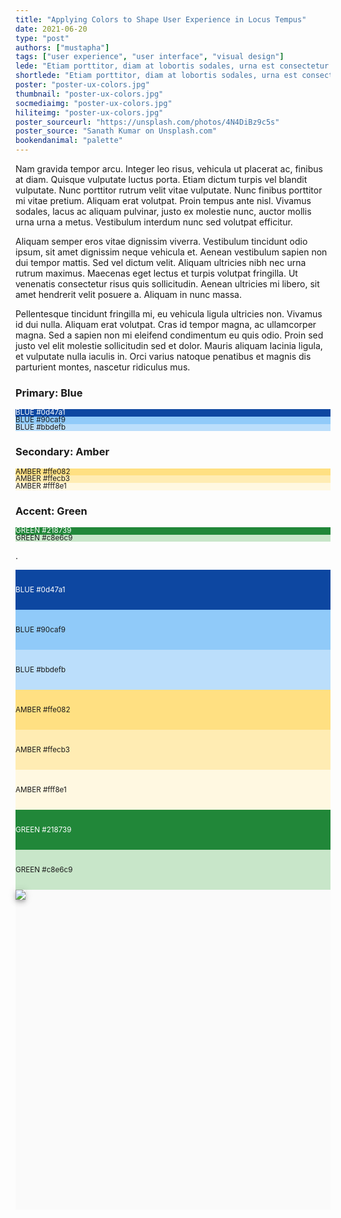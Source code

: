 ```yaml
---
title: "Applying Colors to Shape User Experience in Locus Tempus"
date: 2021-06-20
type: "post"
authors: ["mustapha"]
tags: ["user experience", "user interface", "visual design"]
lede: "Etiam porttitor, diam at lobortis sodales, urna est consectetur urna, nec scelerisque purus metus et augue. Nulla ut molestie odio, id congue sem. Ut vel pulvinar mi, et auctor mauris."
shortlede: "Etiam porttitor, diam at lobortis sodales, urna est consectetur urna, nec scelerisque purus metus et augue. Nulla ut molestie odio, id congue sem. Ut vel pulvinar mi, et auctor mauris."
poster: "poster-ux-colors.jpg"
thumbnail: "poster-ux-colors.jpg"
socmediaimg: "poster-ux-colors.jpg"
hiliteimg: "poster-ux-colors.jpg"
poster_sourceurl: "https://unsplash.com/photos/4N4DiBz9c5s"
poster_source: "Sanath Kumar on Unsplash.com"
bookendanimal: "palette"
---
```


Nam gravida tempor arcu. Integer leo risus, vehicula ut placerat ac, finibus at diam. Quisque vulputate luctus porta. Etiam dictum turpis vel blandit vulputate. Nunc porttitor rutrum velit vitae vulputate. Nunc finibus porttitor mi vitae pretium. Aliquam erat volutpat. Proin tempus ante nisl. Vivamus sodales, lacus ac aliquam pulvinar, justo ex molestie nunc, auctor mollis urna urna a metus. Vestibulum interdum nunc sed volutpat efficitur.

Aliquam semper eros vitae dignissim viverra. Vestibulum tincidunt odio ipsum, sit amet dignissim neque vehicula et. Aenean vestibulum sapien non dui tempor mattis. Sed vel dictum velit. Aliquam ultricies nibh nec urna rutrum maximus. Maecenas eget lectus et turpis volutpat fringilla. Ut venenatis consectetur risus quis sollicitudin. Aenean ultricies mi libero, sit amet hendrerit velit posuere a. Aliquam in nunc massa.

Pellentesque tincidunt fringilla mi, eu vehicula ligula ultricies non. Vivamus id dui nulla. Aliquam erat volutpat. Cras id tempor magna, ac ullamcorper magna. Sed a sapien non mi eleifend condimentum eu quis odio. Proin sed justo vel elit molestie sollicitudin sed et dolor. Mauris aliquam lacinia ligula, et vulputate nulla iaculis in. Orci varius natoque penatibus et magnis dis parturient montes, nascetur ridiculus mus.

### Primary: Blue

<div class="row">
    <div class="col-2 offset-1 p-2 py-3 p-md-3" style="line-height: 1; color: #fff; background: #0d47a1;">
    <small>BLUE #0d47a1</small>
    </div>
    <div class="col-2 p-2 py-3 p-md-3" style="line-height: 1; background: #90caf9;">
    <small>BLUE #90caf9</small>
    </div>
   <div class="col-2 p-2 py-3 p-md-3" style="line-height: 1; background: #bbdefb;">
    <small>BLUE #bbdefb</small>
    </div>
</div>

### Secondary: Amber

<div class="row">
    <div class="col-2 offset-1 p-2 py-3 p-md-3" style="line-height: 1; background: #ffe082;">
    <small>AMBER #ffe082</small>
    </div>
    <div class="col-2 p-2 py-3 p-md-3" style="line-height: 1; background: #ffecb3;">
    <small>AMBER #ffecb3</small>
    </div>
    <div class="col-2 p-2 py-3 p-md-3" style="line-height: 1; background: #fff8e1;">
    <small>AMBER #fff8e1</small>
    </div>
</div>

### Accent: Green

<div class="row">
    <div class="col-2 offset-1 p-2 py-3 p-md-3" style="line-height: 1; color: #fff; background: #218739;">
    <small>GREEN #218739</small>
    </div>
    <div class="col-2 p-2 py-3 p-md-3" style="line-height: 1; background: #c8e6c9;">
    <small>GREEN #c8e6c9</small>
    </div>
</div>

.

<div class="row">
    <div class="col-4 col-md-3">
        <div class="row">
            <div class="col-12" style="height: 4rem; line-height: 4rem; color: #fff; background: #0d47a1;">
            <small>BLUE #0d47a1</small>
            </div>
            <div class="col-12" style="height: 4rem; line-height: 4rem; background: #90caf9;">
            <small>BLUE #90caf9</small>
            </div>
           <div class="col-12" style="height: 4rem; line-height: 4rem; background: #bbdefb;">
            <small>BLUE #bbdefb</small>
            </div>
            <div class="col-12" style="height: 4rem; line-height: 4rem; background: #ffe082;">
            <small>AMBER #ffe082</small>
            </div>
            <div class="col-12" style="height: 4rem; line-height: 4rem; background: #ffecb3;">
            <small>AMBER #ffecb3</small>
            </div>
            <div class="col-12" style="height: 4rem; line-height: 4rem; background: #fff8e1;">
            <small>AMBER #fff8e1</small>
            </div>
            <div class="col-12" style="height: 4rem; line-height: 4rem; color: #fff; background: #218739;">
            <small>GREEN #218739</small>
            </div>
            <div class="col-12" style="height: 4rem; line-height: 4rem; background: #c8e6c9;">
            <small>GREEN #c8e6c9</small>
            </div>
        </div>
    </div>
    <div class="col-8 col-md-9 text-center py-5" style="height: 32rem; background: #fafafa;">
        <img class="mh-100 mw-100" style="box-shadow: 0 3px 5px -1px rgb(0 0 0 / 20%), 0 5px 8px 0 rgb(0 0 0 / 14%), 0 1px 14px 0 rgb(0 0 0 / 12%);" src="/img/assets/lt-colors-example.png" />
    </div>
</div>
